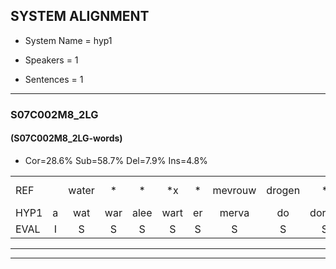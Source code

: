 
## SYSTEM ALIGNMENT

- System Name = hyp1

- Speakers = 1

- Sentences = 1

---

### S07C002M8_2LG

#### (S07C002M8_2LG-words)

- Cor=28.6%	Sub=58.7%	Del=7.9%	Ins=4.8%

|  |  |  |  |  |  |  |  |  |  |  |  |  |  |  |  |  |  |  |  |  |  |  |  |  |  |  |  |  |  |  |  |  |  |  |  |  |  |  |  |  |  |  |  |  |  |  |  |  |  |  |  |  |  |  |  |  |  |  |  |  |  |  |  |
|:--- |:---:|:---:|:---:|:---:|:---:|:---:|:---:|:---:|:---:|:---:|:---:|:---:|:---:|:---:|:---:|:---:|:---:|:---:|:---:|:---:|:---:|:---:|:---:|:---:|:---:|:---:|:---:|:---:|:---:|:---:|:---:|:---:|:---:|:---:|:---:|:---:|:---:|:---:|:---:|:---:|:---:|:---:|:---:|:---:|:---:|:---:|:---:|:---:|:---:|:---:|:---:|:---:|:---:|:---:|:---:|:---:|:---:|:---:|:---:|:---:|:---:|:---:|:---:|
| REF |  | water | * | * | *x | * | mevrouw | drogen | * | winkel*(wikkel) | auto | schouders | verhaal | koning | moeilijk | speelplaats | speelplaats | speelplaats | drinken | hoofdpijn | regen | vliegtuig | stoppen | opnieuw | gooien | gooien | sneeuwen | sneeuwen | moeder | liedje | * | liedje | potlood |  | fietsbel | vinger | dichtbij | meisje | chauffeur | muziek | waarom | scheuren | scheuren | lawaai | zwemmen | vuurwerk | appel | cola | * | cola |  | kussen | * | eerste | circus | * | * | * | * | kleuren | voetbal | vlinder | vlinder |
| HYP1 | a | wat | war | alee | wart | er | merva | do | dorzin | mikel | auto | schouders | verhaal |  | connig | molek | speelplakt | speelplaats | rinke | hoofdpijn | rigge | vliegtuig | stopen | opnieuw | goon | gooien | sni | neeuwin | moeder | e | eie | itje | potlood | fietspel | vinje | dicht | bij | meiciel | gafu | muziek | waarom | schoa | scheuren | langwa | zwemmen | vuur | wert | apel | co | cola | koa | kuse | u | eerste |  |  |  |  | hirkes | leren | voetbal | de | vlinder |
| EVAL | I | S | S | S | S | S | S | S | S | S |  |  |  | D | S | S | S |  | S |  | S |  | S |  | S |  | S | S |  | S | S | S |  | I | S | S | S | S | S |  |  | S |  | S |  | S | S | S | S |  | I | S | S |  | D | D | D | D | S | S |  | S |  |
---

---
